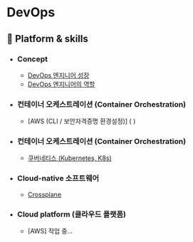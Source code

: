 # DevOps

## :rocket: Platform & skills

- ### Concept
  - [DevOps 엔지니어 성장](https://github.com/Virusuki/DevOps/blob/main/DevOps_Concept/DevOps%20%EC%97%94%EC%A7%80%EB%8B%88%EC%96%B4%20%EC%84%B1%EC%9E%A5.md)
  - [DevOps 엔지니어의 역할](https://github.com/Virusuki/DevOps/blob/main/DevOps_Concept/DevOps%20%EC%97%94%EC%A7%80%EB%8B%88%EC%96%B4%EC%9D%98%20%EC%97%AD%ED%95%A0.md)

- ### 컨테이너 오케스트레이션 (Container Orchestration)
  - [AWS (CLI / 보안자격증명 환경설정)] ( )
  

- ### 컨테이너 오케스트레이션 (Container Orchestration)

  - [쿠버네티스 (Kubernetes, K8s)](https://github.com/Virusuki/Kubernetes)

- ### Cloud-native 소프트웨어
  - [Crossplane](https://github.com/Virusuki/DevOps/blob/main/Crossplane.md)

- ### Cloud platform (클라우드 플랫폼)
  - [AWS] 작업 중...
  
